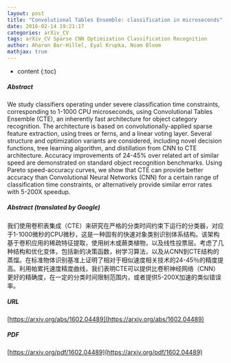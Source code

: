 ```yaml
---
layout: post
title: "Convolutional Tables Ensemble: classification in microseconds"
date: 2016-02-14 19:21:17
categories: arXiv_CV
tags: arXiv_CV Sparse CNN Optimization Classification Recognition
author: Aharon Bar-Hillel, Eyal Krupka, Noam Bloom
mathjax: true
---
```


* content
{:toc}

##### Abstract
We study classifiers operating under severe classification time constraints, corresponding to 1-1000 CPU microseconds, using Convolutional Tables Ensemble (CTE), an inherently fast architecture for object category recognition. The architecture is based on convolutionally-applied sparse feature extraction, using trees or ferns, and a linear voting layer. Several structure and optimization variants are considered, including novel decision functions, tree learning algorithm, and distillation from CNN to CTE architecture. Accuracy improvements of 24-45% over related art of similar speed are demonstrated on standard object recognition benchmarks. Using Pareto speed-accuracy curves, we show that CTE can provide better accuracy than Convolutional Neural Networks (CNN) for a certain range of classification time constraints, or alternatively provide similar error rates with 5-200X speedup.

##### Abstract (translated by Google)
我们使用卷积表集成（CTE）来研究在严格的分类时间约束下运行的分类器，对应于1-1000微秒的CPU微秒，这是一种固有的快速对象类别识别体系结构。该架构基于卷积应用的稀疏特征提取，使用树木或蕨类植物，以及线性投票层。考虑了几种结构和优化变体，包括新的决策函数，树学习算法，以及从CNN到CTE结构的蒸馏。在标准物体识别基准上证明了相对于相似速度相关技术的24-45％的精度提高。利用帕累托速度精度曲线，我们表明CTE可以提供比卷积神经网络（CNN）更好的精确度，在一定的分类时间限制范围内，或者提供5-200X加速的类似错误率。

##### URL
[https://arxiv.org/abs/1602.04489](https://arxiv.org/abs/1602.04489)

##### PDF
[https://arxiv.org/pdf/1602.04489](https://arxiv.org/pdf/1602.04489)

